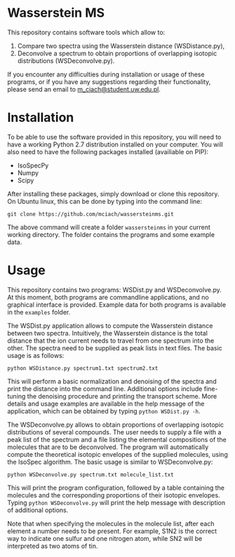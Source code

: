 # Wasserstein MS
This repository contains software tools which allow to:
1. Compare two spectra using the Wasserstein distance (WSDistance.py),
2. Deconvolve a spectrum to obtain proportions of overlapping isotopic distributions (WSDeconvolve.py).

If you encounter any difficulties during installation or usage of these programs, or if you have any suggestions regarding their functionality, please send an email to m_ciach@student.uw.edu.pl. 

# Installation

To be able to use the software provided in this repository, you will need to have a working Python 2.7 distribution installed on your computer. You will also need to have the following packages installed (availiable on PIP):

* IsoSpecPy
* Numpy
* Scipy

After installing these packages, simply download or clone this repository. On Ubuntu linux, this can be done by typing into the command line:

```
git clone https://github.com/mciach/wassersteinms.git
```

The above command will create a folder `wassersteinms` in your current working directory. The folder contains the programs and some example data. 

# Usage

This repository contains two programs: WSDist.py and WSDeconvolve.py. At this moment, both programs are commandline applications, and no graphical interface is provided. Example data for both programs is available in the `examples` folder.

The WSDist.py application allows to compute the Wasserstein distance between two spectra. Intuitively, the Wasserstein distance is the total distance that the ion current needs to travel from one spectrum into the other. The spectra need to be supplied as peak lists in text files. The basic usage is as follows:

```
python WSDistance.py spectrum1.txt spectrum2.txt
```

This will perform a basic normalization and denoising of the spectra and print the distance into the command line. Additional options include fine-tuning the denoising procedure and printing the transport scheme. More details and usage examples are available in the help message of the application, which can be obtained by typing `python WSDist.py -h`. 

The WSDeconvolve.py allows to obtain proportions of overlapping isotopic distributions of several compounds. The user needs to supply a file with a peak list of the spectrum and a file listing the elemental compositions of the molecules that are to be deconvolved. The program will automatically compute the theoretical isotopic envelopes of the supplied molecules, using the IsoSpec algorithm. The basic usage is similar to WSDeconvolve.py:

```
python WSDeconvolve.py spectrum.txt molecule_list.txt
```

This will print the program configuration, followed by a table containing the molecules and the corresponding proportions of their isotopic envelopes. Typing `python WSDeconvolve.py` will print the help message with description of additional options.

Note that when specifying the molecules in the molecule list, after each element a number needs to be present. For example, S1N2 is the correct way to indicate one sulfur and one nitrogen atom, while SN2 will be interpreted as two atoms of tin.  

